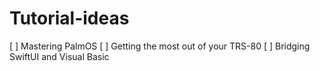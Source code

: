 # Tutorial-ideas
[ ] Mastering PalmOS
[ ] Getting the most out of your TRS-80
[ ] Bridging SwiftUI and Visual Basic
